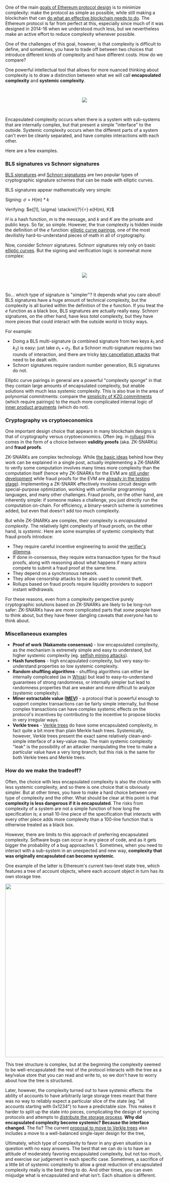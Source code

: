 [category]: <> (General,Blockchains,Philosophy)
[date]: <> (2022/02/28)
[title]: <> (Encapsulated vs systemic complexity in protocol design)
[pandoc]: <> (--mathjax)

One of the main [goals of Ethereum protocol design](https://notes.ethereum.org/@vbuterin/serenity_design_rationale#Principles) is to minimize complexity: make the protocol as simple as possible, while still making a blockchain that can [do what an effective blockchain needs to do](https://vitalik.ca/general/2019/12/26/mvb.html). The Ethereum protocol is far from perfect at this, especially since much of it was designed in 2014-16 when we understood much less, but we nevertheless make an active effort to reduce complexity whenever possible.

One of the challenges of this goal, however, is that complexity is difficult to define, and sometimes, you have to trade off between two choices that introduce different kinds of complexity and have different costs. How do we compare?

One powerful intellectual tool that allows for more nuanced thinking about complexity is to draw a distinction between what we will call **encapsulated complexity** and **systemic complexity**.

<center><br>

![](../../../../images/complexity-files/encapsulated_systemic.png)

</center><br>

Encapsulated complexity occurs when there is a system with sub-systems that are internally complex, but that present a simple "interface" to the outside. Systemic complexity occurs when the different parts of a system can't even be cleanly separated, and have complex interactions with each other.

Here are a few examples.

### BLS signatures vs Schnorr signatures

[BLS signatures](https://en.wikipedia.org/wiki/BLS_digital_signature) and [Schnorr signatures](https://en.wikipedia.org/wiki/Schnorr_signature) are two popular types of cryptographic signature schemes that can be made with elliptic curves.

BLS signatures appear mathematically very simple:

Signing: $\sigma = H(m) * k$

Verifying: $e([1], \sigma) \stackrel{?}{=} e(H(m), K)$

$H$ is a hash function, $m$ is the message, and $k$ and $K$ are the private and public keys. So far, so simple. However, the true complexity is hidden inside the definition of the $e$ function: [elliptic curve pairings](https://vitalik.ca/general/2017/01/14/exploring_ecp.html), one of the most devilishly hard-to-understand pieces of math in all of cryptography.

Now, consider Schnorr signatures. Schnorr signatures rely only on basic [elliptic curves](https://blog.cloudflare.com/a-relatively-easy-to-understand-primer-on-elliptic-curve-cryptography/). But the signing and verification logic is somewhat more complex:

<center><br><a href="https://en.wikipedia.org/wiki/Schnorr_signature">

![](../../../../images/complexity-files/schnorr_def.png)
    
</a><br></center>

So... which type of signature is "simpler"? It depends what you care about! BLS signatures have a huge amount of technical complexity, but the complexity is all buried within the definition of the $e$ function. If you treat the $e$ function as a black box, BLS signatures are actually really easy. Schnorr signatures, on the other hand, have less _total_ complexity, but they have more pieces that could interact with the outside world in tricky ways.

For example:

* Doing a BLS multi-signature (a combined signature from two keys $k_1$ and $k_2$) is easy: just take $\sigma_1 + \sigma_2$. But a Schnorr multi-signature requires two rounds of interaction, and there are tricky [key cancellation attacks](https://tlu.tarilabs.com/cryptography/introduction-schnorr-signatures#key-cancellation-attack) that need to be dealt with.
* Schnorr signatures require random number generation, BLS signatures do not.

Elliptic curve pairings in general are a powerful "complexity sponge" in that they contain large amounts of encapsulated complexity, but enable solutions with much less systemic complexity. This is also true in the area of polynomial commitments: compare the [simplicity of KZG commitments](https://dankradfeist.de/ethereum/2020/06/16/kate-polynomial-commitments.html) (which require pairings) to the much more complicated internal logic of [inner product arguments](https://vitalik.ca/general/2021/11/05/halo.html#background-how-do-inner-product-arguments-work) (which do not).

### Cryptography vs cryptoeconomics

One important design choice that appears in many blockchain designs is that of cryptography versus cryptoeconomics. Often (eg. in [rollups](https://vitalik.ca/general/2021/01/05/rollup.html)) this comes in the form of a choice between **validity proofs** (aka. ZK-SNARKs) and **fraud proofs**.

ZK-SNARKs are complex technology. While [the basic ideas](https://vitalik.ca/general/2021/01/26/snarks.html) behind how they work can be explained in a single post, actually implementing a ZK-SNARK to verify some computation involves many times more complexity than the computation itself (hence why ZK-SNARKs for the EVM are [still under development](https://ethresear.ch/t/a-zk-evm-specification/11549) while fraud proofs for the EVM are [already in the testing stage](https://github.com/ethereum-optimism/cannon/)). Implementing a ZK-SNARK effectively involves circuit design with special-purpose optimization, working with unfamiliar programming languages, and many other challenges. Fraud proofs, on the other hand, are inherently simple: if someone makes a challenge, you just directly run the computation on-chain. For efficiency, a binary-search scheme is sometimes added, but even that doesn't add too much complexity.

But while ZK-SNARKs are complex, their complexity is _encapsulated complexity_. The relatively light complexity of fraud proofs, on the other hand, is _systemic_. Here are some examples of systemic complexity that fraud proofs introduce:

* They require careful incentive engineering to avoid the [verifier's dilemma](https://eprint.iacr.org/2015/702.pdf).
* If done in-consensus, they require extra transaction types for the fraud proofs, along with reasoning about what happens if many actors compete to submit a fraud proof at the same time.
* They depend on a synchronous network.
* They allow censorship attacks to be also used to commit theft.
* Rollups based on fraud proofs require liquidity providers to support instant withdrawals.

For these reasons, even from a complexity perspective purely cryptographic solutions based on ZK-SNARKs are likely to be long-run safer: ZK-SNARKs have are more complicated parts that _some_ people have to think about, but they have fewer dangling caveats that _everyone_ has to think about.

### Miscellaneous examples

* **Proof of work (Nakamoto consensus)** - low encapsulated complexity, as the mechanism is extremely simple and easy to understand, but higher systemic complexity (eg. [selfish mining attacks](https://www.cs.cornell.edu/~ie53/publications/btcProcFC.pdf)).
* **Hash functions** - high encapsulated complexity, but very easy-to-understand properties so low systemic complexity.
* **Random shuffling algorithms** - shuffling algorithms can either be internally complicated (as in [Whisk](https://ethresear.ch/t/whisk-a-practical-shuffle-based-ssle-protocol-for-ethereum/11763)) but lead to easy-to-understand guarantees of strong randomness, or internally simpler but lead to randomness properties that are weaker and more difficult to analyze (systemic complexity).
* **Miner extractable value ([MEV](https://medium.com/umbrella-network/miner-extractable-value-mev-101-why-what-and-how-4bec3bc3bb2a))** - a protocol that is powerful enough to support complex transactions can be fairly simple internally, but those complex transactions can have complex systemic effects on the protocol's incentives by contributing to the incentive to propose blocks in very irregular ways.
* **Verkle trees** - [Verkle trees](https://vitalik.ca/general/2021/06/18/verkle.html) do have some encapsulated complexity, in fact quite a bit more than plain Merkle hash trees. Systemically, however, Verkle trees present the exact same relatively clean-and-simple interface of a key-value map. The main systemic complexity "leak" is the possibility of an attacker manipulating the tree to make a particular value have a very long branch; but this risk is the same for both Verkle trees and Merkle trees.

### How do we make the tradeoff?

Often, the choice with less encapsulated complexity is also the choice with less systemic complexity, and so there is one choice that is obviously simpler. But at other times, you have to make a hard choice between one type of complexity and the other. What should be clear at this point is that **complexity is less dangerous if it is encapsulated**. The risks from complexity of a system are not a simple function of how long the specification is; a small 10-line piece of the specification that interacts with every other piece adds more complexity than a 100-line function that is otherwise treated as a black box.

However, there are limits to this approach of preferring encapsulated complexity. Software bugs can occur in any piece of code, and as it gets bigger the probability of a bug approaches 1. Sometimes, when you need to interact with a sub-system in an unexpected and new way, **complexity that was originally encapsulated can become systemic**.

One example of the latter is Ethereum's current two-level state tree, which features a tree of account objects, where each account object in turn has its own storage tree.

<center>

<img src="../../../../images/complexity-files/2Ltree.png" style="width:550px" />

</center>

This tree structure is complex, but at the beginning the complexity seemed to be well-encapsulated: the rest of the protocol interacts with the tree as a key/value store that you can read and write to, so we don't have to worry about how the tree is structured.

Later, however, the complexity turned out to have systemic effects: the ability of accounts to have arbitrarily large storage trees meant that there was no way to reliably expect a particular slice of the state (eg. "all accounts starting with 0x1234") to have a predictable size. This makes it harder to split up the state into pieces, complicating the design of syncing protocols and attempts to [distribute the storage process](https://www.portal.network/#/). **Why did encapsulated complexity become systemic? Because the interface changed.** The fix? The current [proposal to move to Verkle trees](https://notes.ethereum.org/@vbuterin/verkle_tree_eip) also includes a move to a well-balanced single-layer design for the tree,

Ultimately, which type of complexity to favor in any given situation is a question with no easy answers. The best that we can do is to have an attitude of moderately favoring encapsulated complexity, but not too much, and exercise our judgement in each specific case. Sometimes, a sacrifice of a little bit of systemic complexity to allow a great reduction of encapsulated complexity really is the best thing to do. And other times, you can even misjudge what is encapsulated and what isn't. Each situation is different.
